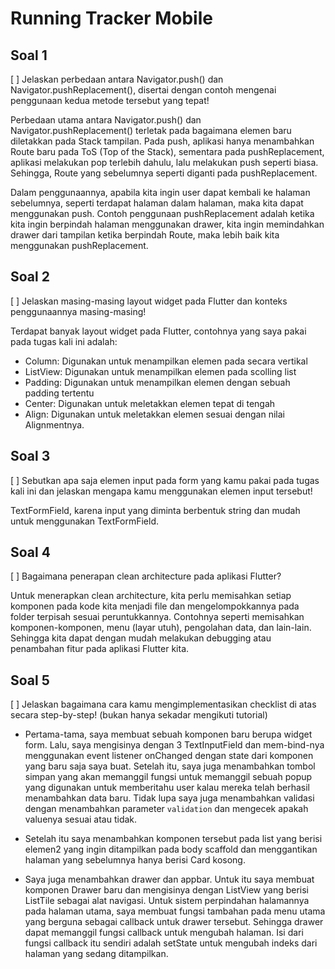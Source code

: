 # Running Tracker Mobile


## Soal 1

[ ] Jelaskan perbedaan antara Navigator.push() dan Navigator.pushReplacement(), disertai dengan contoh mengenai penggunaan kedua metode tersebut yang tepat!

Perbedaan utama antara Navigator.push() dan Navigator.pushReplacement() terletak pada bagaimana elemen baru diletakkan pada Stack tampilan. Pada push, aplikasi hanya menambahkan Route baru pada ToS (Top of the Stack), sementara pada pushReplacement, aplikasi melakukan pop terlebih dahulu, lalu melakukan push seperti biasa. Sehingga, Route yang sebelumnya seperti diganti pada pushReplacement.

Dalam penggunaannya, apabila kita ingin user dapat kembali ke halaman sebelumnya, seperti terdapat halaman dalam halaman, maka kita dapat menggunakan push. Contoh penggunaan pushReplacement adalah ketika kita ingin berpindah halaman menggunakan drawer, kita ingin memindahkan drawer dari tampilan ketika berpindah Route, maka lebih baik kita menggunakan pushReplacement.
## Soal 2

[ ] Jelaskan masing-masing layout widget pada Flutter dan konteks penggunaannya masing-masing!

Terdapat banyak layout widget pada Flutter, contohnya yang saya pakai pada tugas kali ini adalah:

- Column: Digunakan untuk menampilkan elemen pada secara vertikal
- ListView: Digunakan untuk menampilkan elemen pada scolling list
- Padding: Digunakan untuk menampilkan elemen dengan sebuah padding tertentu
- Center: Digunakan untuk meletakkan elemen tepat di tengah
- Align: Digunakan untuk meletakkan elemen sesuai dengan nilai Alignmentnya.
## Soal 3

[ ] Sebutkan apa saja elemen input pada form yang kamu pakai pada tugas kali ini dan jelaskan mengapa kamu menggunakan elemen input tersebut!

TextFormField, karena input yang diminta berbentuk string dan mudah untuk menggunakan TextFormField.
## Soal 4

[ ] Bagaimana penerapan clean architecture pada aplikasi Flutter?

Untuk menerapkan clean architecture, kita perlu memisahkan setiap komponen pada kode kita menjadi file dan mengelompokkannya pada folder terpisah sesuai peruntukkannya. Contohnya seperti memisahkan komponen-komponen, menu (layar utuh), pengolahan data, dan lain-lain. Sehingga kita dapat dengan mudah melakukan debugging atau penambahan fitur pada aplikasi Flutter kita.

## Soal 5

[ ] Jelaskan bagaimana cara kamu mengimplementasikan checklist di atas secara step-by-step! (bukan hanya sekadar mengikuti tutorial)

- Pertama-tama, saya membuat sebuah komponen baru berupa widget form. Lalu, saya mengisinya dengan 3 TextInputField dan mem-bind-nya menggunakan event listener onChanged dengan state dari komponen yang baru saja saya buat. Setelah itu, saya juga menambahkan tombol simpan yang akan memanggil fungsi untuk memanggil sebuah popup yang digunakan untuk memberitahu user kalau mereka telah berhasil menambahkan data baru. Tidak lupa saya juga menambahkan validasi dengan menambahkan parameter `validation` dan mengecek apakah valuenya sesuai atau tidak.

- Setelah itu saya menambahkan komponen tersebut pada list yang berisi elemen2 yang ingin ditampilkan pada body scaffold dan menggantikan halaman yang sebelumnya hanya berisi Card kosong.

- Saya juga menambahkan drawer dan appbar. Untuk itu saya membuat komponen Drawer baru dan mengisinya dengan ListView yang berisi ListTile sebagai alat navigasi. Untuk sistem perpindahan halamannya pada halaman utama, saya membuat fungsi tambahan pada menu utama yang berguna sebagai callback untuk drawer tersebut. Sehingga drawer dapat memanggil fungsi callback untuk mengubah halaman. Isi dari fungsi callback itu sendiri adalah setState untuk mengubah indeks dari halaman yang sedang ditampilkan.